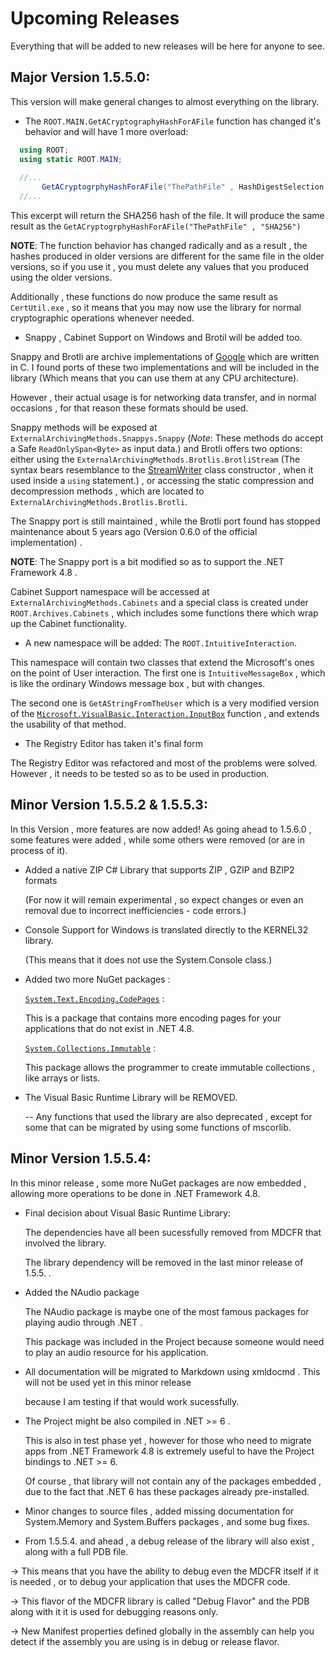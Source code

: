 # Upcoming Releases
Everything that will be added to new releases will be here for anyone to see.

## Major Version 1.5.5.0:
This version will make general changes to almost everything on the library.
- The `ROOT.MAIN.GetACryptographyHashForAFile` function has changed it's behavior and will have 1 more overload:
```C#
  using ROOT;
  using static ROOT.MAIN;
  
  //...
       GetACryptogrphyHashForAFile("ThePathFile" , HashDigestSelection.SHA256);
  //...
```
This excerpt will return the SHA256 hash of the file. It will produce the same result as the `GetACryptogrphyHashForAFile("ThePathFile" , "SHA256")`

__NOTE__: The function behavior has changed radically and as a result , the hashes produced in older versions are different for the same file
in the older versions, so if you use it , you must delete any values that you produced using the older versions.

Additionally , these functions do now produce the same result as `CertUtil.exe` , so it means that you may now use the library for normal 
cryptographic operations whenever needed.

- Snappy , Cabinet Support on Windows and Brotil will be added too.

Snappy and Brotli are archive implementations of [Google](http://github.com/google) 
which are written in C. I found ports of these two implementations and will be included
in the library (Which means that you can use them at any CPU architecture).

However , their actual usage is for networking data transfer, and in normal occasions , for that reason
these formats should be used.

Snappy methods will be exposed at `ExternalArchivingMethods.Snappys.Snappy` (_Note_: These methods do accept a Safe
`ReadOnlySpan<Byte>` as input data.) and Brotli offers two options: 
either using the `ExternalArchivingMethods.Brotlis.BrotliStream` (The syntax bears resemblance to 
the [StreamWriter](http://learn.microsoft.com/en-us/dotnet/api/system.io.streamwriter?view=netframework-4.8)
class constructor , when it used inside a `using` statement.) , or accessing the static compression and
decompression methods , which are located to `ExternalArchivingMethods.Brotlis.Brotli`.

The Snappy port is still maintained , while the Brotli port found has stopped maintenance about 5 years ago (Version 0.6.0 of the official implementation) .

__NOTE__: The Snappy port is a bit modified so as to support the .NET Framework 4.8 .

Cabinet Support namespace will be accessed at `ExternalArchivingMethods.Cabinets` and a special class is created under
`ROOT.Archives.Cabinets` , which includes some functions there which wrap up the Cabinet functionality.

- A new namespace will be added: The `ROOT.IntuitiveInteraction`.

This namespace will contain two classes that extend the Microsoft's ones on the point of User interaction.
The first one is `IntuitiveMessageBox` , which is like the ordinary Windows message box , 
but with changes.

The second one is `GetAStringFromTheUser` which is a very modified version of the
[`Microsoft.VisualBasic.Interaction.InputBox`](
http://learn.microsoft.com/en-us/dotnet/api/microsoft.visualbasic.interaction.inputbox?view=netframework-4.8
) function , and extends the usability of that method.

- The Registry Editor has taken it's final form

The Registry Editor was refactored and most of the problems were solved.
However , it needs to be tested so as to be used in production.

## Minor Version 1.5.5.2 & 1.5.5.3:

 In this Version , more features are now added! As going ahead to 1.5.6.0 , 
 some features were added , while some others were removed (or are in process of it).
 
 - Added a native ZIP C# Library that supports ZIP , GZIP and BZIP2 formats
   
   (For now it will remain experimental , so expect changes or even an removal 
   due to incorrect inefficiencies - code errors.)

 - Console Support for Windows is translated directly to the KERNEL32 library.
   
   (This means that it does not use the System.Console class.)
   
 - Added two more NuGet packages : 
   
   [`System.Text.Encoding.CodePages`](http://learn.microsoft.com/en-us/dotnet/api/system.text.codepagesencodingprovider?view=net-7.0) :
    
   This is a package that contains more encoding pages for your applications that do not exist in .NET 4.8.
   
    [`System.Collections.Immutable`](http://learn.microsoft.com/en-us/dotnet/api/system.collections.immutable?view=net-7.0) : 
    
    This package allows the programmer to create immutable collections , like arrays or lists.

  - The Visual Basic Runtime Library will be REMOVED.
   
    -- Any functions that used the library are also deprecated , except for some that can be migrated
    by using some functions of mscorlib.
 
## Minor Version 1.5.5.4:
In this minor release , some more NuGet packages are now embedded , allowing more operations to be done in
.NET Framework 4.8.

 - Final decision about Visual Basic Runtime Library:
     
    The dependencies have all been sucessfully removed from MDCFR that involved the library.
    
    The library dependency will be removed in the last minor release of 1.5.5. .
  
  - Added the NAudio package 
     
    The NAudio package is maybe one of the most famous packages for playing audio through .NET .
    
    This package was included in the Project because someone would need to play an audio resource
    for his application.
 
  - All documentation will be migrated to Markdown using xmldocmd . This will not be used yet in this minor release
   
    because I am testing if that would work sucessfully.
  
  - The Project might be also compiled in .NET >= 6 . 
  
    This is also in test phase yet , however for those who need to migrate apps 
    from .NET Framework 4.8 is extremely useful to have the Project bindings to .NET >= 6.
  
    Of course , that library will not contain any of the packages embedded , due to the fact that
    .NET 6 has these packages already pre-installed.

  - Minor changes to source files , added missing documentation for System.Memory and System.Buffers packages , 
    and some bug fixes.
  
  - From 1.5.5.4. and ahead , a debug release of the library will also exist , along with a full PDB file.
   
   \-> This means that you have the ability to debug even the MDCFR itself if it is needed , 
   or to debug your application that uses the MDCFR code.

   \-> This flavor of the MDCFR library is called "Debug Flavor" and the PDB along with it it
   is used for debugging reasons only.

   \-> New Manifest properties defined globally in the assembly can help you detect if the 
   assembly you are using is in debug or release flavor.